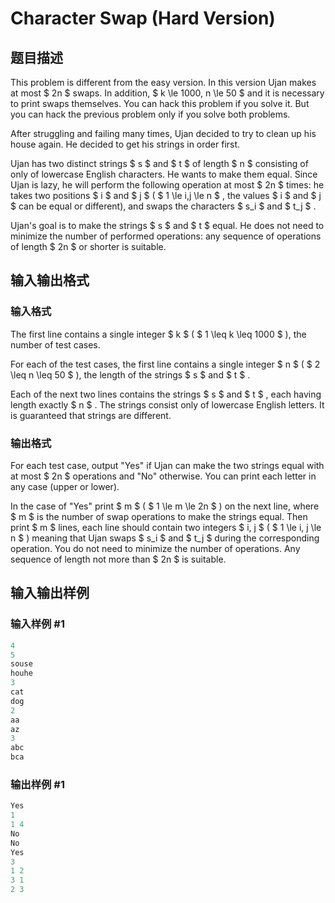 # Character Swap (Hard Version)

## 题目描述

This problem is different from the easy version. In this version Ujan makes at most $ 2n $ swaps. In addition, $ k \le 1000, n \le 50 $ and it is necessary to print swaps themselves. You can hack this problem if you solve it. But you can hack the previous problem only if you solve both problems.

After struggling and failing many times, Ujan decided to try to clean up his house again. He decided to get his strings in order first.

Ujan has two distinct strings $ s $ and $ t $ of length $ n $ consisting of only of lowercase English characters. He wants to make them equal. Since Ujan is lazy, he will perform the following operation at most $ 2n $ times: he takes two positions $ i $ and $ j $ ( $ 1 \le i,j \le n $ , the values $ i $ and $ j $ can be equal or different), and swaps the characters $ s_i $ and $ t_j $ .

Ujan's goal is to make the strings $ s $ and $ t $ equal. He does not need to minimize the number of performed operations: any sequence of operations of length $ 2n $ or shorter is suitable.

## 输入输出格式

### 输入格式

The first line contains a single integer $ k $ ( $ 1 \leq k \leq 1000 $ ), the number of test cases.

For each of the test cases, the first line contains a single integer $ n $ ( $ 2 \leq n \leq 50 $ ), the length of the strings $ s $ and $ t $ .

Each of the next two lines contains the strings $ s $ and $ t $ , each having length exactly $ n $ . The strings consist only of lowercase English letters. It is guaranteed that strings are different.

### 输出格式

For each test case, output "Yes" if Ujan can make the two strings equal with at most $ 2n $ operations and "No" otherwise. You can print each letter in any case (upper or lower).

In the case of "Yes" print $ m $ ( $ 1 \le m \le 2n $ ) on the next line, where $ m $ is the number of swap operations to make the strings equal. Then print $ m $ lines, each line should contain two integers $ i, j $ ( $ 1 \le i, j \le n $ ) meaning that Ujan swaps $ s_i $ and $ t_j $ during the corresponding operation. You do not need to minimize the number of operations. Any sequence of length not more than $ 2n $ is suitable.

## 输入输出样例

### 输入样例 #1

```cpp
4
5
souse
houhe
3
cat
dog
2
aa
az
3
abc
bca

```
### 输出样例 #1

```cpp
Yes
1
1 4
No
No
Yes
3
1 2
3 1
2 3

```
